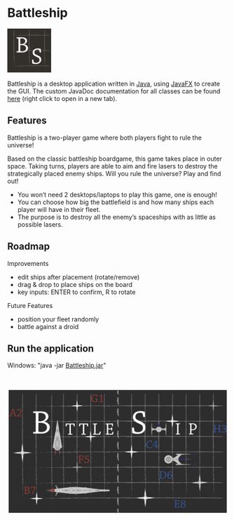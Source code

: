 # Battleship



<img src="resources/images/ApplicationLogo.png" width=100 height=100>

Battleship is a desktop application written in [Java](https://www.oracle.com/java/), using [JavaFX](https://openjfx.io/) to create the GUI. The custom JavaDoc documentation for all classes can be found <a href="https://htmlpreview.github.io/?https://github.com/ElienVissers/Battleship/resources/doc/allclasses.html">here</a> (right click to open in a new tab).


## Features

Battleship is a two-player game where both players fight to rule the universe!

Based on the classic battleship boardgame, this game takes place in outer space. Taking turns, players are able to aim and fire lasers to destroy the strategically placed enemy ships. Will you rule the universe? Play and find out!


- You won’t need 2 desktops/laptops to play this game, one is enough!
- You can choose how big the battlefield is and how many ships each player will have in their fleet.
- The purpose is to destroy all the enemy’s spaceships with as little as possible lasers.


## Roadmap

Improvements 

- edit ships after placement (rotate/remove)
- drag & drop to place ships on the board
- key inputs: ENTER to confirm, R to rotate


Future Features

- position your fleet randomly
- battle against a droid

## Run the application

Windows: 
"java -jar [Battleship.jar](out/artifacts/Battleship_jar/Battleship.jar)"

<p align="center">
  <br>
  <br>
  <img src="resources/images/ApplicationImage.gif" width=498 height=280>
</p>  

